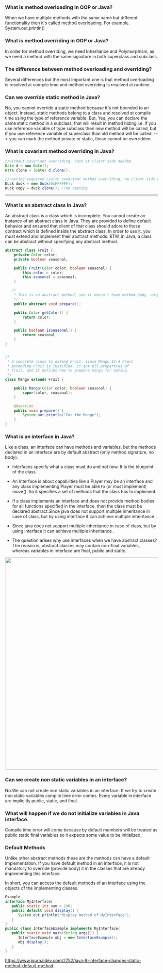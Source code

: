 ### What is method overloading in OOP or Java?
When we have multiple methods with the same name but different functionality then it's called method overloading. For example. System.out.println()

### What is method overriding in OOP or Java?
In order for method overriding, we need Inheritance and Polymorphism, as we need a method with the same signature in both superclass and subclass.

### The difference between method overloading and overriding?
Several differences but the most important one is that method overloading is resolved at compile time and method overriding is resolved at runtime.

### Can we override static method in Java?
No, you cannot override a static method because it's not bounded to an object. Instead, static methods belong to a class and resolved at compile time using the type of reference variable. But, Yes, you can declare the same static method in a subclass, that will result in method hiding i.e. if you use reference variable of type subclass then new method will be called, but if you use reference variable of superclass than old method will be called. --> you can mark the method private or static, those cannot be overridden.

### What is covariant method overriding in Java?

```java
//without covariant overriding, cast at client side needed 
Date d = new Date(); 
Date clone = (Date) d.clone(); 

//casting required //with covariant method overriding, no client side cast 
Duck duck = new Duck(0xFFFFFF);
Duck copy = duck.clone(); //no casting

```
___________________________________________________________________________________________________________

### What is an abstract class in Java?
An abstract class is a class which is incomplete. You cannot create an instance of an abstract class in Java. They are provided to define default behavior and ensured that client of that class should adore to those contract which is defined inside the abstract class. In order to use it, you must extend and implement their abstract methods. BTW, in Java, a class can be abstract without specifying any abstract method.

```java
abstract class Fruit {
    private Color color;
    private boolean seasonal;

    public Fruit(Color color, boolean seasonal) {
        this.color = color;
        this.seasonal = seasonal;
    }

   /*
    * This is an abstract method, see it doesn't have method body, only declaration
    */
    public abstract void prepare();

    public Color getColor() {
        return color;
    }

    public boolean isSeasonal() {
        return seasonal;
    }
}


/*
 * A concrete class to extend Fruit, since Mango IS-A Fruit
 * extending Fruit is justified. it got all properties of
 * fruit, and it defines how to prepare mango for eating.
 */
class Mango extends Fruit {

    public Mango(Color color, boolean seasonal) {
        super(color, seasonal);
    }

    @Override
    public void prepare() {
        System.out.println("Cut the Mango");
    }
}

```
### What is an interface in Java?

Like a class, an interface can have methods and variables, but the methods declared in an interface are by default abstract (only method signature, no body).  

- Interfaces specify what a class must do and not how. It is the blueprint of the class.

- An Interface is about capabilities like a Player may be an interface and any class implementing Player must be able to (or must implement) move(). So it specifies a set of methods that the class has to implement.

- If a class implements an interface and does not provide method bodies for all functions specified in the interface, then the class must be declared abstract.Since java does not support multiple inheritance in case of class, but by using interface it can achieve multiple inheritance .

- Since java does not support multiple inheritance in case of class, but by using interface it can achieve multiple inheritance .

- The question arises why use interfaces when we have abstract classes?
The reason is, abstract classes may contain non-final variables, whereas variables in interface are final, public and static.

<img align="center" width="670" height="700" src="https://miro.medium.com/max/661/1*vmQhGSTGAeIIsCX0jEPUqg.jpeg">

###  Can we create non static variables in an interface? 

No.We can not create non static variables in an interface. If we try to create non static variables compile time error comes.  Every variable in interface are implicitly public, static, and final.

###  What will happen if we do not initialize variables in Java interface. 

Compile time error will come because by default members will be treated as public static final variables so it expects some value to be initialized. 

### Default Methods

Unlike other abstract methods these are the methods can have a default implementation. If you have default method in an interface, it is not mandatory to override (provide body) it in the classes that are already implementing this interface.

In short, you can access the default methods of an interface using the objects of the implementing classes.

```java
Example
interface MyInterface{
   public static int num = 100;
   public default void display() {
      System.out.println("display method of MyInterface");
   }
}
public class InterfaceExample implements MyInterface{
   public static void main(String args[]) {
      InterfaceExample obj = new InterfaceExample();
      obj.display();
   }
}
```

https://www.journaldev.com/2752/java-8-interface-changes-static-method-default-method

